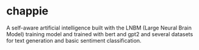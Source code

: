 # chappie
A self-aware artificial intelligence built with the LNBM (Large Neural Brain Model) training model and trained with bert and gpt2 and several datasets for text generation and basic sentiment classification.
